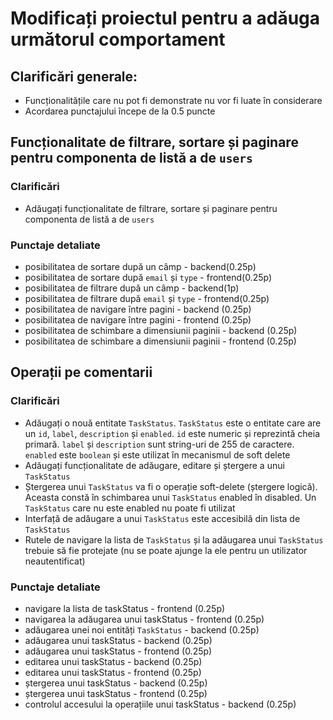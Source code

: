 # Modificați proiectul pentru a adăuga următorul comportament

## Clarificări generale:

- Funcționalitățile care nu pot fi demonstrate nu vor fi luate în considerare
- Acordarea punctajului începe de la 0.5 puncte

## Funcționalitate de filtrare, sortare și paginare pentru componenta de listă a de `users`

### Clarificări

- Adăugați funcționalitate de filtrare, sortare și paginare pentru componenta de listă a de `users`

### Punctaje detaliate

- posibilitatea de sortare după un câmp - backend(0.25p)
- posibilitatea de sortare după `email` și `type` - frontend(0.25p)
- posibilitatea de filtrare după un câmp - backend(1p)
- posibilitatea de filtrare după `email` și `type` - frontend(0.25p)
- posibilitatea de navigare între pagini - backend (0.25p)
- posibilitatea de navigare între pagini - frontend (0.25p)
- posibilitatea de schimbare a dimensiunii paginii - backend (0.25p)
- posibilitatea de schimbare a dimensiunii paginii - frontend (0.25p)

## Operații pe comentarii

### Clarificări

- Adăugați o nouă entitate `TaskStatus`. `TaskStatus` este o entitate care are un `id`, `label`, `description` și `enabled`. `id` este numeric și reprezintă cheia primară. `label` și `description` sunt string-uri de 255 de caractere. `enabled` este `boolean` și este utilizat în mecanismul de soft delete
- Adăugați funcționalitate de adăugare, editare și ștergere a unui `TaskStatus`
- Ștergerea unui `TaskStatus` va fi o operație soft-delete (ștergere logică). Aceasta constă în schimbarea unui `TaskStatus` enabled în disabled. Un `TaskStatus` care nu este enabled nu poate fi utilizat
- Interfață de adăugare a unui `TaskStatus` este accesibilă din lista de `TaskStatus`
- Rutele de navigare la lista de `TaskStatus` și la adăugarea unui `TaskStatus` trebuie să fie protejate (nu se poate ajunge la ele pentru un utilizator neautentificat)

### Punctaje detaliate

- navigare la lista de taskStatus - frontend (0.25p)
- navigarea la adăugarea unui taskStatus - frontend (0.25p)
- adăugarea unei noi entități `TaskStatus` - backend (0.25p)
- adăugarea unui taskStatus - backend (0.25p)
- adăugarea unui taskStatus - frontend (0.25p)
- editarea unui taskStatus - backend (0.25p)
- editarea unui taskStatus - frontend (0.25p)
- ștergerea unui taskStatus - backend (0.25p)
- ștergerea unui taskStatus - frontend (0.25p)
- controlul accesului la operațiile unui taskStatus - backend (0.25p)
